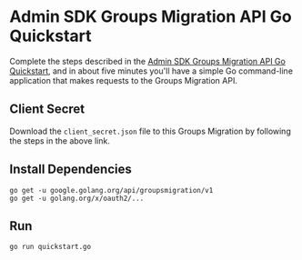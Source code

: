 # Admin SDK Groups Migration API Go Quickstart

Complete the steps described in the [Admin SDK Groups Migration API Go Quickstart](https://developers.google.com/admin-sdk/groups-migration/v1/quickstart/go), and in about five minutes you'll have a simple Go command-line application that makes requests to the Groups Migration API.

## Client Secret

Download the `client_secret.json` file to this Groups Migration by following the steps in the above link.

## Install Dependencies

```
go get -u google.golang.org/api/groupsmigration/v1
go get -u golang.org/x/oauth2/...
```

## Run

`go run quickstart.go`
